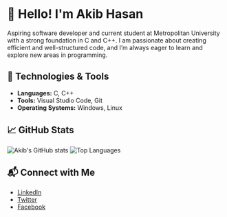 # 👋 Hello! I'm Akib Hasan

Aspiring software developer and current student at Metropolitan University with a strong foundation in C and C++. I am passionate about creating efficient and well-structured code, and I’m always eager to learn and explore new areas in programming.

## 💼 Technologies & Tools

- **Languages:** C, C++
- **Tools:** Visual Studio Code, Git
- **Operating Systems:** Windows, Linux

## 📈 GitHub Stats

![Akib's GitHub stats](https://github-readme-stats.vercel.app/api?ak1bhasan=yourusername&show_icons=true&theme=graywhite&hide_title=true)
![Top Languages](https://github-readme-stats.vercel.app/api/top-langs/?ak1bhasan=yourusername&layout=compact&theme=graywhite)

## 📬 Connect with Me

- [LinkedIn](https://www.linkedin.com/in/ak1bhasan/)
- [Twitter](https://x.com/____akibbb)
- [Facebook](https://www.facebook.com/akib.hasan.148553)
